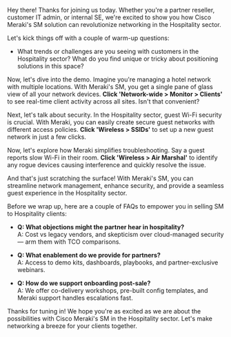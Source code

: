 Hey there! Thanks for joining us today. Whether you're a partner reseller, customer IT admin, or internal SE, we're excited to show you how Cisco Meraki's SM solution can revolutionize networking in the Hospitality sector.

Let's kick things off with a couple of warm-up questions:
- What trends or challenges are you seeing with customers in the Hospitality sector? What do you find unique or tricky about positioning solutions in this space?

Now, let's dive into the demo. Imagine you're managing a hotel network with multiple locations. With Meraki's SM, you get a single pane of glass view of all your network devices. **Click 'Network-wide > Monitor > Clients'** to see real-time client activity across all sites. Isn't that convenient?

Next, let's talk about security. In the Hospitality sector, guest Wi-Fi security is crucial. With Meraki, you can easily create secure guest networks with different access policies. **Click 'Wireless > SSIDs'** to set up a new guest network in just a few clicks.

Now, let's explore how Meraki simplifies troubleshooting. Say a guest reports slow Wi-Fi in their room. **Click 'Wireless > Air Marshal'** to identify any rogue devices causing interference and quickly resolve the issue.

And that's just scratching the surface! With Meraki's SM, you can streamline network management, enhance security, and provide a seamless guest experience in the Hospitality sector.

Before we wrap up, here are a couple of FAQs to empower you in selling SM to Hospitality clients:
- **Q: What objections might the partner hear in hospitality?**  
  A: Cost vs legacy vendors, and skepticism over cloud-managed security — arm them with TCO comparisons.

- **Q: What enablement do we provide for partners?**  
  A: Access to demo kits, dashboards, playbooks, and partner-exclusive webinars.

- **Q: How do we support onboarding post-sale?**  
  A: We offer co-delivery workshops, pre-built config templates, and Meraki support handles escalations fast.

Thanks for tuning in! We hope you're as excited as we are about the possibilities with Cisco Meraki's SM in the Hospitality sector. Let's make networking a breeze for your clients together.